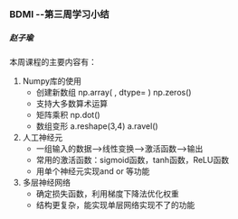 ### BDMI --第三周学习小结

##### 赵子瑜

本周课程的主要内容有：

1. Numpy库的使用
    - 创建新数组 np.array( , dtype= ) np.zeros()
    - 支持大多数算术运算
    - 矩阵乘积  np.dot()
    - 数组变形  a.reshape(3,4) a.ravel() 
2. 人工神经元
    - 一组输入的数据-->线性变换-->激活函数-->输出
    - 常用的激活函数：sigmoid函数，tanh函数，ReLU函数
    - 用单个神经元实现and or 等功能
3. 多层神经网络
    - 确定损失函数，利用梯度下降法优化权重
    - 结构更复杂，能实现单层网络实现不了的功能
